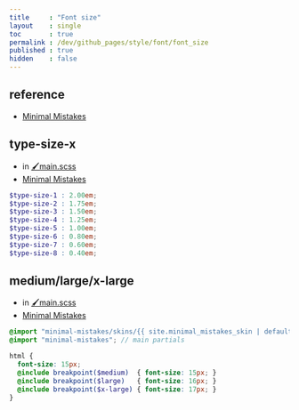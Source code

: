 ```yaml
---
title     : "Font size"
layout    : single
toc       : true
permalink : /dev/github_pages/style/font/font_size
published : true
hidden    : false
---
```


<head>
  <base target="_blank">
</head>



## reference

- [Minimal Mistakes](https://github.com/mmistakes/minimal-mistakes/discussions/1219#discussioncomment-172829)



## type-size-x

- in [🖌️main.scss](/dev/github_pages/start/setting/main_scss)
- [Minimal Mistakes](https://mmistakes.github.io/minimal-mistakes/docs/stylesheets/#type-scale)

```scss
$type-size-1 : 2.00em;
$type-size-2 : 1.75em;
$type-size-3 : 1.50em;
$type-size-4 : 1.25em; 
$type-size-5 : 1.00em;    
$type-size-6 : 0.80em; 
$type-size-7 : 0.60em;
$type-size-8 : 0.40em;
```



## medium/large/x-large

- in [🖌️main.scss](/dev/github_pages/start/setting/main_scss)
- [Minimal Mistakes](https://github.com/mmistakes/minimal-mistakes/discussions/1219#discussioncomment-172827)

```scss
@import "minimal-mistakes/skins/{{ site.minimal_mistakes_skin | default: 'default' }}"; // skin
@import "minimal-mistakes"; // main partials

html {
  font-size: 15px;
  @include breakpoint($medium)  { font-size: 15px; }
  @include breakpoint($large)   { font-size: 16px; }
  @include breakpoint($x-large) { font-size: 17px; }
}
```
